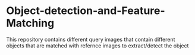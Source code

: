 # Object-detection-and-Feature-Matching
This repository contains different query images that contain different objects that are matched with refernce images to extract/detect the object

